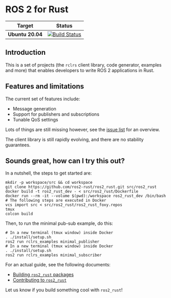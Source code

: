 ROS 2 for Rust
==============

| Target | Status |
|----------|--------|
| **Ubuntu 20.04** | [![Build Status](https://github.com/ros2-rust/ros2_rust/actions/workflows/rust.yml/badge.svg?branch=master)](https://github.com/ros2-rust/ros2_rust/actions/workflows/rust.yml?branch=master) |

Introduction
------------

This is a set of projects (the `rclrs` client library, code generator, examples and more) that
enables developers to write ROS 2 applications in Rust.

Features and limitations
------------------------

The current set of features include:
- Message generation
- Support for publishers and subscriptions
- Tunable QoS settings

Lots of things are still missing however, see the [issue list](https://github.com/ros2-rust/ros2_rust/issues) for an overview.

The client library is still rapidly evolving, and there are no stability guarantees.

Sounds great, how can I try this out?
-------------------------------------

In a nutshell, the steps to get started are:

```shell
mkdir -p workspace/src && cd workspace
git clone https://github.com/ros2-rust/ros2_rust.git src/ros2_rust
docker build -t ros2_rust_dev - < src/ros2_rust/Dockerfile
docker run --rm -it --volume $(pwd):/workspace ros2_rust_dev /bin/bash
# The following steps are executed in Docker
vcs import src < src/ros2_rust/ros2_rust_foxy.repos
tmux
colcon build
```

Then, to run the minimal pub-sub example, do this:

```shell
# In a new terminal (tmux window) inside Docker
. ./install/setup.sh
ros2 run rclrs_examples minimal_publisher
# In a new terminal (tmux window) inside Docker
. ./install/setup.sh
ros2 run rclrs_examples minimal_subscriber
```

For an actual guide, see the following documents:
- [Building `ros2_rust` packages](docs/Building.md)
- [Contributing to `ros2_rust`](docs/Contributing.md)

Let us know if you build something cool with `ros2_rust`!